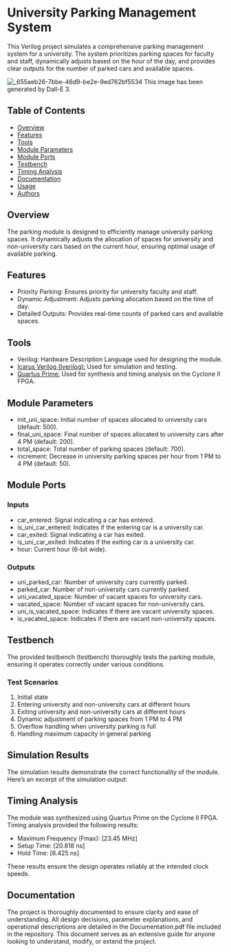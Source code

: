 # University Parking Management System

This Verilog project simulates a comprehensive parking management system for a university. The system prioritizes parking spaces for faculty and staff, dynamically adjusts based on the hour of the day, and provides clear outputs for the number of parked cars and available spaces.

![_655aeb26-7bbe-46d9-be2e-9ed762bf5534](https://github.com/radinshahdaei/Parking-Verilog/assets/115386798/8520913a-fdd3-4244-9be9-f671d5742755)
This image has been generated by Dall-E 3.

## Table of Contents
- [Overview](#overview)
- [Features](#features)
- [Tools](#tools)
- [Module Parameters](#module-parameters)
- [Module Ports](#module-ports)
- [Testbench](#testbench)
- [Timing Analysis](#timing-analysis)
- [Documentation](#documentation)
- [Usage](#usage)
- [Authors](#authors)

## Overview
The parking module is designed to efficiently manage university parking spaces. It dynamically adjusts the allocation of spaces for university and non-university cars based on the current hour, ensuring optimal usage of available parking.

## Features
- Priority Parking: Ensures priority for university faculty and staff.
- Dynamic Adjustment: Adjusts parking allocation based on the time of day.
- Detailed Outputs: Provides real-time counts of parked cars and available spaces.

## Tools
- Verilog: Hardware Description Language used for designing the module.
- [Icarus Verilog (Iverilog):](https://github.com/steveicarus/iverilog) Used for simulation and testing.
- [Quartus Prime:](https://www.intel.de/content/www/de/de/products/details/fpga/development-tools/quartus-prime.html) Used for synthesis and timing analysis on the Cyclone II FPGA.

## Module Parameters
- init_uni_space: Initial number of spaces allocated to university cars (default: 500).
- final_uni_space: Final number of spaces allocated to university cars after 4 PM (default: 200).
- total_space: Total number of parking spaces (default: 700).
- increment: Decrease in university parking spaces per hour from 1 PM to 4 PM (default: 50).

## Module Ports
### Inputs
- car_entered: Signal indicating a car has entered.
- is_uni_car_entered: Indicates if the entering car is a university car.
- car_exited: Signal indicating a car has exited.
- is_uni_car_exited: Indicates if the exiting car is a university car.
- hour: Current hour (6-bit wide).

### Outputs
- uni_parked_car: Number of university cars currently parked.
- parked_car: Number of non-university cars currently parked.
- uni_vacated_space: Number of vacant spaces for university cars.
- vacated_space: Number of vacant spaces for non-university cars.
- uni_is_vacated_space: Indicates if there are vacant university spaces.
- is_vacated_space: Indicates if there are vacant non-university spaces.

## Testbench
The provided testbench (testbench) thoroughly tests the parking module, ensuring it operates correctly under various conditions.

### Test Scenarios
1. Initial state
2. Entering university and non-university cars at different hours
3. Exiting university and non-university cars at different hours
4. Dynamic adjustment of parking spaces from 1 PM to 4 PM
5. Overflow handling when university parking is full
6. Handling maximum capacity in general parking

## Simulation Results
The simulation results demonstrate the correct functionality of the module. Here’s an excerpt of the simulation output:

## Timing Analysis
The module was synthesized using Quartus Prime on the Cyclone II FPGA. Timing analysis provided the following results:

- Maximum Frequency (Fmax): [23.45 MHz]
- Setup Time: [20.818 ns]
- Hold Time: [6.425 ns]

These results ensure the design operates reliably at the intended clock speeds.

## Documentation
The project is thoroughly documented to ensure clarity and ease of understanding. All design decisions, parameter explanations, and operational descriptions are detailed in the Documentation.pdf file included in the repository. This document serves as an extensive guide for anyone looking to understand, modify, or extend the project.
